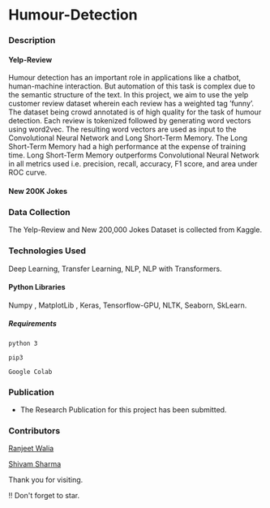 # Humour-Detection

### Description
#### Yelp-Review
Humour detection has an important role in applications like a chatbot, human-machine interaction. But automation of this task is complex due to the semantic structure of the text. In this project, we aim to use the yelp customer review dataset wherein each review has a weighted tag ’funny’. The dataset being crowd annotated is of high quality for the task of humour detection. Each review is tokenized followed by generating word vectors using word2vec. The resulting word vectors are used as input to the Convolutional Neural Network and Long Short-Term Memory. The Long Short-Term Memory had a high performance at the expense of training time. Long Short-Term Memory outperforms Convolutional Neural Network in all metrics used i.e. precision, recall, accuracy, F1 score, and area under ROC curve.

#### New 200K Jokes

### Data Collection
The Yelp-Review and New 200,000 Jokes Dataset is collected from Kaggle.

### Technologies Used
Deep Learning, Transfer Learning, NLP, NLP with Transformers.

#### Python Libraries
Numpy , MatplotLib , Keras, Tensorflow-GPU, NLTK, Seaborn, SkLearn.

##### Requirements
```
python 3

pip3 

Google Colab
```

### Publication

+ The Research Publication for this project has been submitted. 


### Contributors

[Ranjeet Walia](https://github.com/RANJEET16520)

[Shivam Sharma](https://github.com/shiv-7)




Thank you for visiting.

!! Don't forget to star.
